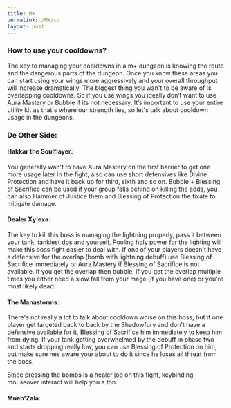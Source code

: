 ```yaml
---
title: M+
permalink: /M+/cd
layout: post
---
```


### **How to use your cooldowns?**

The key to managing your cooldowns in a m+ dungeon is knowing the route and the dangerous parts of the dungeon. Once you know these areas you can start using your wings more aggressively and your overall throughput will increase dramatically. The biggest thing you wan't to be aware of is overlapping cooldowns. So if you use wings you ideally don’t want to use Aura Mastery or Bubble if its not necessary. It’s important to use your entire utility kit as that's where our strength lies, so let's talk about cooldown usage in the dungeons.

### **De Other Side:**


 #### **Hakkar the Soulflayer:**

 You generally wan't to have Aura Mastery on the first barrier to get one more usage later in the fight, also can use short defensives like Divine Protection and have it back up for third, sixth and so on. Bubble + Blessing of Sacrifice can be used if your group falls behind on killing the adds, you can also Hammer of Justice them and Blessing of Protection the fixate to mitigate damage.

#### **Dealer Xy'exa:**

The key to kill this boss is managing the lightning properly, pass it between your tank, tankiest dps and yourself, Pooling holy power for the lighting will make this boss fight easier to deal with. If one of your players doesn't have a defensive for the overlap (bomb with lightning debuff) use Blessing of Sacrifice immediately or Aura Mastery if Blessing of Sacrifice is not available. If you get the overlap then bubble, if you get the overlap multiple times you either need a slow fall from your mage (if you have one) or you're most likely dead.

#### **The Manastorms:**
There's not really a lot to talk about cooldown whise on this boss, but if one player get targeted back to back by the Shadowfury and don't have a defensive available for it, Blessing of Sacrifice him immediately to keep him from dying. If your tank getting overwhelmed by the debuff in phase two and starts dropping really low, you can use Blessing of Protection on him, but make sure hes aware your about to do it since he loses all threat from the boss.

Since pressing the bombs is a healer job on this fight, keybinding mouseover interact will help you a ton.

#### **Mueh'Zala:**

